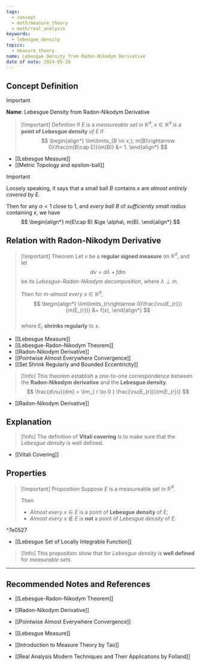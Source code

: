 ```yaml
---
tags:
  - concept
  - math/measure_theory
  - math/real_analysis
keywords:
  - lebesgue_density
topics:
  - measure_theory
name: Lebesgue Density from Radon-Nikodym Derivative
date of note: 2024-05-28
---
```


## Concept Definition

>[!important]
>**Name**: Lebesgue Density from Radon-Nikodym Derivative

>[!important] Definition
>If $E$ is a *measureable set* in $\mathbb{R}^{d}$, $x\in \mathbb{R}^{d}$ is a **point of Lebesgue density** *of $E$* if
>$$
> \begin{align*}
> \lim\limits_{B \ni x,\; m(B)\rightarrow 0}\frac{m(B\cap E)}{m(B)} &= 1.
> \end{align*} 
>$$ 

- [[Lebesgue Measure]]
- [[Metric Topology and epsilon-ball]]

>[!important]
>Loosely speaking, it says that a small ball $B$ contains $x$ are *almost entirely covered by $E$*. 
>
>Then for any $\alpha<1$ close to $1$, and *every ball* $B$ of *sufficiently small radius* containing $x$, we have
>$$
> \begin{align*}
> m(E\cap B) &\ge \alpha\, m(B).
> \end{align*}
>$$


## Relation with Radon-Nikodym Derivative

>[!important] Theorem
>Let $\nu$ be a **regular signed measure** on $\mathbb{R}^{d}$, and let $$d\nu = d\lambda+ fdm$$ be its *Lebesgue-Radon-Nikodym decomposition*, where $\lambda \perp m$.  
>
>Then for *$m$-almost every* $x\in \mathbb{R}^{d}$,
>$$
> \begin{align*}
> \lim\limits_{r\rightarrow 0}\frac{\nu(E_{r})}{m(E_{r})} &= f(x),
> \end{align*}
>$$  
>where $E_{r}$ **shrinks regularly** to $x$.

- [[Lebesgue Measure]]
- [[Lebesgue-Radon-Nikodym Theorem]]
- [[Radon-Nikodym Derivative]]
- [[Pointwise Almost Everywhere Convergence]]
- [[Set Shrink Regularly and Bounded Eccentricity]]

>[!info]
>This theorem establish a one-to-one correspondence between the **Radon-Nikodym derivative** and the **Lebesgue density**.
>$$
> \frac{d\nu}{dm} = \lim_{ r \to 0 } \frac{\nu(E_{r})}{m(E_{r})}
>$$

- [[Radon-Nikodym Derivative]]


## Explanation

>[!info]
>The definition of **Vitali covering** is to make sure that the *Lebesgue density* is well defined.

- [[Vitali Covering]]


## Properties

>[!important] Proposition
>Suppose $E$ is a measureable set in $\mathbb{R}^{d}$. 
>
>Then
>
>- *Almost every* $x\in E$ is a point of **Lebesgue density** of $E$;
>- *Almost every* $x\not\in E$ is **not** a point of *Lebesgue density* of $E$.
>

^7e0527
- [[Lebesgue Set of Locally Integrable Function]]

>[!info]
>This proposition show that for *Lebesgue density* is **well defined** for *measurable sets*.





-----------
##  Recommended Notes and References


- [[Lebesgue-Radon-Nikodym Theorem]]
- [[Radon-Nikodym Derivative]]
- [[Pointwise Almost Everywhere Convergence]]
- [[Lebesgue Measure]]


- [[Introduction to Measure Theory by Tao]]
- [[Real Analysis Modern Techniques and Their Applications by Folland]]